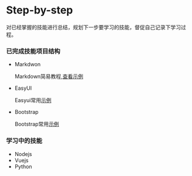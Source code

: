 # Step-by-step
对已经掌握的技能进行总结，规划下一步要学习的技能，督促自己记录下学习过程。

### 已完成技能项目结构
* Markdwon
  
  Markdown简易教程,[查看示例](https://zying0822.github.io/Step-by-step/Markdown/markdown.html "Markdown示例")
* EasyUI

  Easyui常用[示例](https://zying0822.github.io/Step-by-step/EasyUI/index.html "Easyui示例")
* Bootstrap

  Bootstrap常用[示例](https://zying0822.github.io/Step-by-step/Bootstrap/index.html "Bootstrap示例")
  
  
### 学习中的技能

* Nodejs
* Vuejs
* Python
